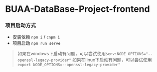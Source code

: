 # BUAA-DataBase-Project-frontend

### 项目启动方式
- 安装依赖 `npm i` / `cnpm i`
- 项目启动 `npm run serve`

> 如果在windows下启动有问题，可以尝试使用`$env:NODE_OPTIONS="--openssl-legacy-provider"`
> 如果在linux下启动有问题，可以尝试使用`export NODE_OPTIONS=--openssl-legacy-provider"`